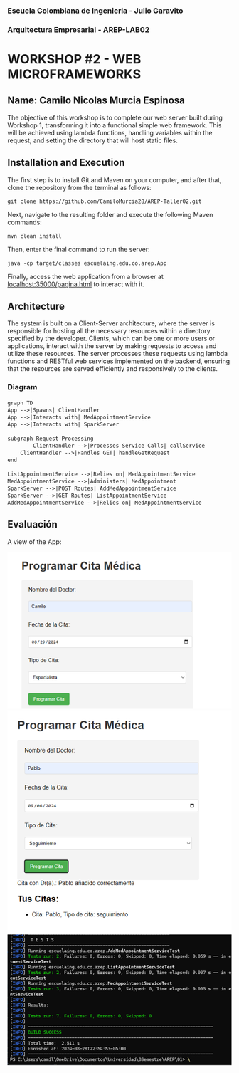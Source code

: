 ### Escuela Colombiana de Ingenieria - Julio Garavito
### Arquitectura Empresarial - AREP-LAB02
# WORKSHOP #2 - WEB MICROFRAMEWORKS

## Name: Camilo Nicolas Murcia Espinosa

The objective of this workshop is to complete our web server built during Workshop 1, transforming it into a functional simple web framework. This will be achieved using lambda functions, handling variables within the request, and setting the directory that will host static files.

## Installation and Execution
The first step is to install Git and Maven on your computer, and after that, clone the repository from the terminal as follows:
```
git clone https://github.com/CamiloMurcia28/AREP-Taller02.git
```
Next, navigate to the resulting folder and execute the following Maven commands:
```
mvn clean install
```
Then, enter the final command to run the server:
```
java -cp target/classes escuelaing.edu.co.arep.App
```
Finally, access the web application from a browser at [localhost:35000/pagina.html]() to interact with it.

## Architecture
The system is built on a Client-Server architecture, where the server is responsible for hosting all the necessary resources within a directory specified by the developer. Clients, which can be one or more users or applications, interact with the server by making requests to access and utilize these resources. The server processes these requests using lambda functions and RESTful web services implemented on the backend, ensuring that the resources are served efficiently and responsively to the clients.

### Diagram
```mermaid
graph TD
App -->|Spawns| ClientHandler
App -->|Interacts with| MedAppointmentService
App -->|Interacts with| SparkServer

subgraph Request Processing
        ClientHandler -->|Processes Service Calls| callService
	ClientHandler -->|Handles GET| handleGetRequest
end

ListAppointmentService -->|Relies on| MedAppointmentService
MedAppointmentService -->|Administers| MedAppointment
SparkServer -->|POST Routes| AddMedAppointmentService
SparkServer -->|GET Routes| ListAppointmentService
AddMedAppointmentService -->|Relies on| MedAppointmentService

```

## Evaluación

A view of the App:

![image](/src/main/resources/webroot/inicial.png)
![image](/src/main/resources/webroot/Funcionamiento.png)
![image](/src/main/resources/webroot/pruebas.png)
